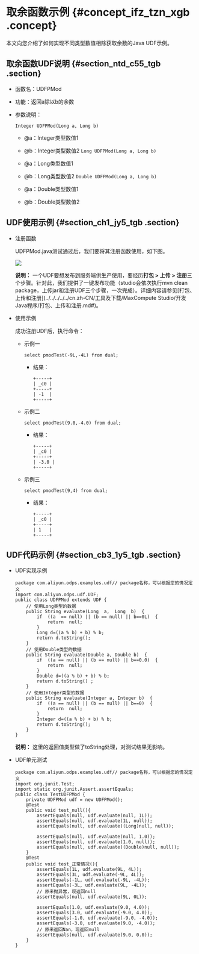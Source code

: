 # 取余函数示例 {#concept_ifz_tzn_xgb .concept}

本文向您介绍了如何实现不同类型数值相除获取余数的Java UDF示例。

## 取余函数UDF说明 {#section_ntd_c55_tgb .section}

-   函数名：UDFPMod
-   功能：返回a除以b的余数
-   参数说明：

    `Integer UDFPMod(Long a, Long b)`

    -   @a：Integer类型数值1
    -   @b：Integer类型数值2
    `Long UDFPMod(Long a, Long b)`

    -   @a：Long类型数值1
    -   @b：Long类型数值2
    `Double UDFPMod(Long a, Long b)`

    -   @a：Double类型数值1
    -   @b：Double类型数值2

## UDF使用示例 {#section_ch1_jy5_tgb .section}

-   注册函数

    UDFPMod.java测试通过后，我们要将其注册函数使用，如下图。

    ![](http://static-aliyun-doc.oss-cn-hangzhou.aliyuncs.com/assets/img/132457/155126448939659_zh-CN.png)

    **说明：** 一个UDF要想发布到服务端供生产使用，要经历**打包 \> 上传 \> 注册**三个步骤。针对此，我们提供了一键发布功能（studio会依次执行mvn clean package，上传jar和注册UDF三个步骤，一次完成）。详细内容请参见[打包、上传和注册](../../../../../cn.zh-CN/工具及下载/MaxCompute Studio/开发Java程序/打包、上传和注册.md#)。

-   使用示例

    成功注册UDF后，执行命令：

    -   示例一

        ```language-sql
        select pmodTest(-9L,-4L) from dual;
        ```

        -   结果：

            ```language-sql
            +-----+
            | _c0 |
            +-----+
            | -1  |
            +-----+
            ```

    -   示例二

        ```language-sql
        select pmodTest(9.0,-4.0) from dual;
        ```

        -   结果：

            ```language-sql
            +-----+
            | _c0 |
            +-----+
            | -3.0 |
            +-----+
            ```

    -   示例三

        ```language-sql
        select pmodTest(9,4) from dual;
        ```

        -   结果：

            ```language-sql
            +-----+
            | _c0 |
            +-----+
            | 1   |
            +-----+
            ```


## UDF代码示例 {#section_cb3_1y5_tgb .section}

-   UDF实现示例

    ```language-java
    package com.aliyun.odps.examples.udf// package名称，可以根据您的情况定义
    import com.aliyun.odps.udf.UDF;
    public class UDFPMod extends UDF {
        // 使用Long类型的数据
        public String evaluate(Long  a,  Long  b)  {
            if  ((a  == null) || (b == null) || b==0L)  {
                return  null;
            }
            Long d=((a % b) + b) % b;
            return d.toString();
        }
        // 使用Double类型的数据
        public String evaluate(Double a, Double b)  {
            if  ((a == null) || (b == null) || b==0.0)  {
                return  null;
            }
            Double d=((a % b) + b) % b;
            return d.toString() ;
        }
        // 使用Integer类型的数据
        public String evaluate(Integer a, Integer b)  {
            if  ((a == null) || (b == null) || b==0)  {
                return  null;
            }
            Integer d=((a % b) + b) % b;
            return d.toString();
        }
    }
    ```

    **说明：** 这里的返回值类型做了toString处理，对测试结果无影响。

-   UDF单元测试

    ```
    package com.aliyun.odps.examples.udf// package名称，可以根据您的情况定义
    import org.junit.Test;
    import static org.junit.Assert.assertEquals;
    public class TestUDFPMod {
        private UDFPMod udf = new UDFPMod();
        @Test
        public void test_null(){
            assertEquals(null, udf.evaluate(null, 1L));
            assertEquals(null, udf.evaluate(1L, null));
            assertEquals(null, udf.evaluate((Long)null, null));
    
            assertEquals(null, udf.evaluate(null, 1.0));
            assertEquals(null, udf.evaluate(1.0, null));
            assertEquals(null, udf.evaluate((Double)null, null));
        }
        @Test
        public void test_正常情况(){
            assertEquals(1L, udf.evaluate(9L, 4L));
            assertEquals(3L, udf.evaluate(-9L, 4L));
            assertEquals(-1L, udf.evaluate(-9L, -4L));
            assertEquals(-3L, udf.evaluate(9L, -4L));
            // 原来抛异常，现返回null
            assertEquals(null, udf.evaluate(9L, 0L));
    
            assertEquals(1.0, udf.evaluate(9.0, 4.0));
            assertEquals(3.0, udf.evaluate(-9.0, 4.0));
            assertEquals(-1.0, udf.evaluate(-9.0, -4.0));
            assertEquals(-3.0, udf.evaluate(9.0, -4.0));
            // 原来返回Nan，现返回null
            assertEquals(null, udf.evaluate(9.0, 0.0));
        }
    }
    ```


